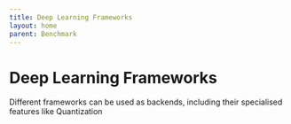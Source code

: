 ```yaml
---
title: Deep Learning Frameworks
layout: home
parent: Benchmark
---
```


# Deep Learning Frameworks

Different frameworks can be used as backends, including their specialised features like 
Quantization
